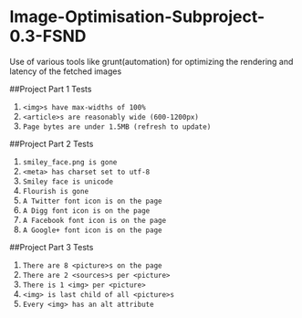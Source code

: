 # Image-Optimisation-Subproject-0.3-FSND
Use of various tools like grunt(automation) for optimizing the rendering and latency of the fetched images

##Project Part 1 Tests

1. ``<img>s have max-widths of 100%``
2. ``<article>s are reasonably wide (600-1200px)``
3. ``Page bytes are under 1.5MB (refresh to update)``

##Project Part 2 Tests

1. ``smiley_face.png is gone``
2. ``<meta> has charset set to utf-8``
3. ``Smiley face is unicode``
4. ``Flourish is gone``
5. ``A Twitter font icon is on the page``
6. ``A Digg font icon is on the page``
7. ``A Facebook font icon is on the page``
8. ``A Google+ font icon is on the page``

##Project Part 3 Tests

1. ``There are 8 <picture>s on the page``
2. ``There are 2 <sources>s per <picture>``
3. ``There is 1 <img> per <picture>``
4. ``<img> is last child of all <picture>s``
5. ``Every <img> has an alt attribute``

